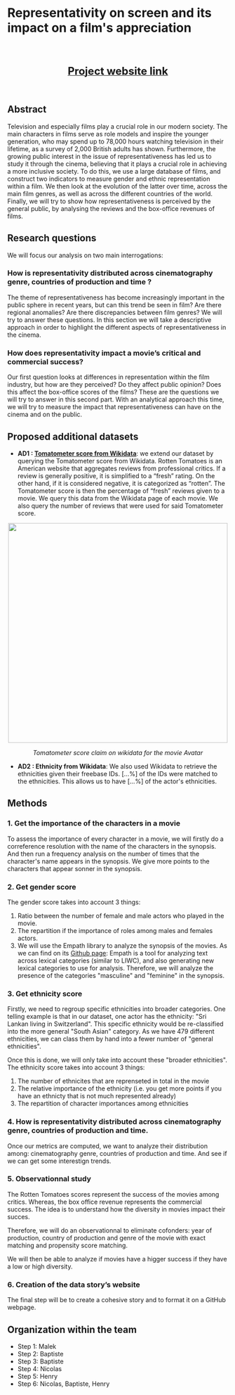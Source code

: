 # Representativity on screen and its impact on a film's appreciation

<br>
<br>
<p align="center">
  <b>
      <a href="https://nmuenger.github.io/2022_ada_datastory"><font size="5">Project website link</font></a>
  </b>
</p>
<br>

## Abstract

Television and especially films play a crucial role in our modern society. The main characters in films serve as role models and inspire the younger generation, who may spend up to 78,000 hours watching television in their lifetime, as a survey of 2,000 British adults has shown.
Furthermore, the growing public interest in the issue of representativeness has led us to study it through the cinema, believing that it plays a crucial role in achieving a more inclusive society.
To do this, we use a large database of films, and construct two indicators to measure gender and ethnic representation within a film. We then look at the evolution of the latter over time, across the main film genres, as well as across the different countries of the world. Finally, we will try to show how representativeness is perceived by the general public, by analysing the reviews and the box-office revenues of films.

## Research questions

We will focus our analysis on two main interrogations:

### How is representativity distributed across cinematography genre, countries of production and time ?
The theme of representativeness has become increasingly important in the public sphere in recent years, but can this trend be seen in film? Are there regional anomalies? Are there discrepancies between film genres? We will try to answer these questions. In this section we will take a descriptive approach in order to highlight the different aspects of representativeness in the cinema.


### How does representativity impact a movie’s critical and commercial success?
Our first question looks at differences in representation within the film industry, but how are they perceived? Do they affect public opinion? Does this affect the box-office scores of the films? These are the questions we will try to answer in this second part. With an analytical approach this time, we will try to measure the impact that representativeness can have on the cinema and on the public.

## Proposed additional datasets

* **AD1 : [Tomatometer score from Wikidata](https://www.rottentomatoes.com/)**: we extend our dataset by querying the Tomatometer score from Wikidata. Rotten Tomatoes is an American website that aggregates reviews from professional critics.
If a review is generally positive, it is simplified to a “fresh” rating. On the other hand, if it is considered negative, it is categorized as “rotten”. The Tomatometer score is then the percentage of “fresh” reviews given to a movie.
We query this data from the Wikidata page of each movie. We also query the number of reviews that were used for said Tomatometer score.


<p align="center">
  <img src="https://github.com/epfl-ada/ada-2022-homework-1-talesof1001datapoints/blob/main/tomatometer_score.png" width="500">
</p>
<p align="center">
  <em>Tomatometer score claim on wikidata for the movie Avatar</em>
</p>

* **AD2 : Ethnicity from Wikidata**: We also used Wikidata to retrieve the ethnicities given their freebase IDs. [...%] of the IDs were matched to the ethnicities. This allows us to have [...%] of the actor's ethnicities.


## Methods

### 1. Get the importance of the characters in a movie

To assess the importance of every character in a movie, we will firstly do a correference resolution with the name of the characters in the synopsis. And then run a frequency analysis on the number of times that the character's name appears in the synopsis.
We give more points to the characters that appear sonner in the synopsis.

### 2. Get gender score

The gender score takes into account 3 things:
1. Ratio between the number of female and male actors who played in the movie.
2. The repartition if the importance of roles among males and females actors.
3. We will use the Empath library to analyze the synopsis of the movies. As we can find on its  [Github page](https://github.com/Ejhfast/empath-client): Empath is a tool for analyzing text across lexical categories (similar to LIWC), and also generating new lexical categories to use for analysis. Therefore, we will analyze the presence of the categories "masculine" and "feminine" in the synopsis.   


### 3. Get ethnicity score

Firstly, we need to regroup specific ethnicities into broader categories. One telling example is that in our dataset, one actor has the ethnicity: "Sri Lankan living in Switzerland". This specific ethnicity would be re-classified into the more general "South Asian" category. As we have 479 different ethnicities, we can class them by hand into a fewer number of "general ethnicities".

Once this is done, we will only take into account these "broader ethnicities".
The ethnicity score takes into account 3 things:
1. The number of ethnicites that are reprenseted in total in the movie
2. The relative importance of the ethnicity (i.e. you get more points if you have an ethnicty that is not much represented already)
3. The repartition of character importances among ethnicities

### 4. How is representativity distributed across cinematography genre, countries of production and time.

Once our metrics are computed, we want to analyze their distribution among: cinematography genre, countries of production and time.
And see if we can get some interestign trends.

### 5. Observationnal study

The Rotten Tomatoes scores represent the success of the movies among critics. Whereas, the box office revenue represents the commercial success.
The idea is to understand how the diversity in movies impact their succes.

Therefore, we will do an observationnal to eliminate cofonders: year of production, country of production and genre of the movie with exact matching and propensity score matching.

We will then be able to analyze if movies have a higger success if they have a low or high diversity.

### 6. Creation of the data story’s website

The final step will be to create a cohesive story and to format it on a GitHub webpage.

## Organization within the team

* Step 1: Malek
* Step 2: Baptiste
* Step 3: Baptiste
* Step 4: Nicolas
* Step 5: Henry
* Step 6: Nicolas, Baptiste, Henry
